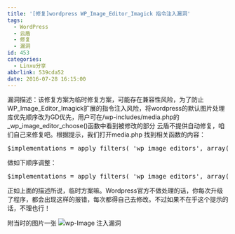 ```yaml
---
title: '[修复]wordpress WP_Image_Editor_Imagick 指令注入漏洞'
tags:
  - WordPress
  - 云盾
  - 修复
  - 漏洞
id: 453
categories:
  - Linxu分享
abbrlink: 539cda52
date: 2016-07-28 16:15:00
---
```


漏洞描述：该修复方案为临时修复方案，可能存在兼容性风险，为了防止WP_Image_Editor_Imagick扩展的指令注入风险，将wordpress的默认图片处理库优先顺序改为GD优先，用户可在/wp-includes/media.php的_wp_image_editor_choose()函数中看到被修改的部分
云盾不提供自动修复，咱们自己来修复吧。根据提示，我们打开media.php 找到相关函数的内容：
<pre lang="php">
$implementations = apply_filters( 'wp_image_editors', array( 'WP_Image_Editor_Imagick', 'WP_Image_Editor_GD' ) );
</pre>
做如下顺序调整：
<pre lang="php">
$implementations = apply_filters( 'wp_image_editors', array( 'WP_Image_Editor_GD', 'WP_Image_Editor_Imagick' ) );
</pre>
正如上面的描述所说，临时方案嘛。Wordpress官方不做处理的话，你每次升级了程序，都会出现这样的报错，每次都得自己去修改。不过如果不在乎这个提示的话，不理也行！
<!--more （下面好像没有了...）-->
附当时的图片一张
![wp-Image 注入漏洞](http://www.dshui.wang/wp-content/uploads/2016/07/wp-Image-300x99.png)
